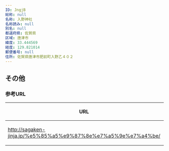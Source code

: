 ```yaml
---
ID: JngjB
総称: null
名称: 入野神社
名称読み: null
別名: null
都道府県: 佐賀県
区域: 唐津市
緯度: 33.444569
経度: 129.821014
郵便番号: null
住所: 佐賀県唐津市肥前町入野乙４０２
---
```


## その他

### 参考URL

| URL                                                           | 説明   |
| ------------------------------------------------------------- | ------ |
| http://sagaken-jinja.jp/%e5%85%a5%e9%87%8e%e7%a5%9e%e7%a4%be/ | 神社庁 |
